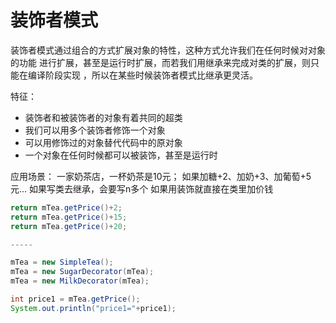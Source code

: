 # 装饰者模式
装饰者模式通过组合的方式扩展对象的特性，这种方式允许我们在任何时候对对象的功能
进行扩展，甚至是运行时扩展，而若我们用继承来完成对类的扩展，则只能在编译阶段实现
，所以在某些时候装饰者模式比继承更灵活。

特征：
* 装饰者和被装饰者的对象有着共同的超类
* 我们可以用多个装饰者修饰一个对象
* 可以用修饰过的对象替代代码中的原对象
* 一个对象在任何时候都可以被装饰，甚至是运行时

应用场景：
一家奶茶店，一杯奶茶是10元；
如果加糖+2、加奶+3、加葡萄+5元...
如果写类去继承，会要写n多个
如果用装饰就直接在类里加价钱

```java
return mTea.getPrice()+2;
return mTea.getPrice()+15;
return mTea.getPrice()+20;

-----

mTea = new SimpleTea();
mTea = new SugarDecorator(mTea);
mTea = new MilkDecorator(mTea);

int price1 = mTea.getPrice();
System.out.println("price1="+price1);

```

